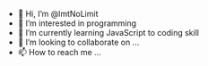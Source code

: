- 👋 Hi, I’m @lmtNoLimit
- 👀 I’m interested in programming
- 🌱 I’m currently learning JavaScript to coding skill
- 💞️ I’m looking to collaborate on ...
- 📫 How to reach me ...

<!---
lmtNoLimit/lmtNoLimit is a ✨ special ✨ repository because its `README.md` (this file) appears on your GitHub profile.
You can click the Preview link to take a look at your changes.
--->
